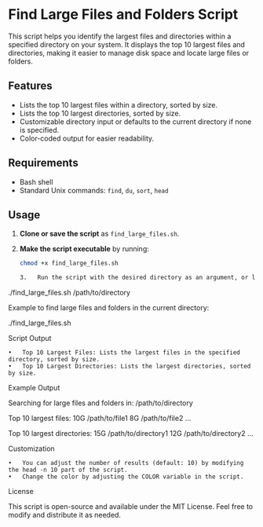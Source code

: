 # Find Large Files and Folders Script

This script helps you identify the largest files and directories within a specified directory on your system. It displays the top 10 largest files and directories, making it easier to manage disk space and locate large files or folders.

## Features

- Lists the top 10 largest files within a directory, sorted by size.
- Lists the top 10 largest directories, sorted by size.
- Customizable directory input or defaults to the current directory if none is specified.
- Color-coded output for easier readability.

## Requirements

- Bash shell
- Standard Unix commands: `find`, `du`, `sort`, `head`

## Usage

1. **Clone or save the script** as `find_large_files.sh`.
2. **Make the script executable** by running:

   ```bash
   chmod +x find_large_files.sh

   3.	Run the script with the desired directory as an argument, or leave it blank to use the current directory:
   ```

./find_large_files.sh /path/to/directory

Example to find large files and folders in the current directory:

./find_large_files.sh

Script Output

    •	Top 10 Largest Files: Lists the largest files in the specified directory, sorted by size.
    •	Top 10 Largest Directories: Lists the largest directories, sorted by size.

Example Output

Searching for large files and folders in: /path/to/directory

Top 10 largest files:
10G /path/to/file1
8G /path/to/file2
...

Top 10 largest directories:
15G /path/to/directory1
12G /path/to/directory2
...

Customization

    •	You can adjust the number of results (default: 10) by modifying the head -n 10 part of the script.
    •	Change the color by adjusting the COLOR variable in the script.

License

This script is open-source and available under the MIT License. Feel free to modify and distribute it as needed.
